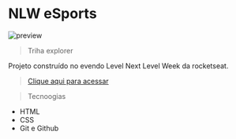 # NLW eSports 

![preview](./.github/preview.png)

> Triha explorer

Projeto construído no evendo Level Next Level Week da rocketseat.

> [Clique aqui para acessar](https://aghatareis.github.io/NLW-Esports/)

> Tecnoogias 

- HTML
- CSS
- Git e Github